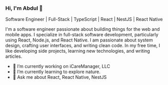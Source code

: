 ### Hi, I'm Abdul 👋
Software Engineer | Full-Stack | TypeScript | React | NestJS | React Native

I'm a software engineer passionate about building things for the web and mobile apps. I specialize in full-stack software development, particularly using React, Node.js, and React Native. I am passionate about system design, crafting user interfaces, and writing clean code. In my free time, I like developing side projects, learning new technologies, and writing articles.

- 🔭 I’m currently working on iCareManager, LLC
- 🌱 I’m currently learning to explore nature.
- 💬 Ask me about React, React Native, NestJS
